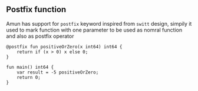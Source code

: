## Postfix function

Amun has support for `postfix` keyword inspired from `switt` design, simpily it used to mark
function with one parameter to be used as nomral function and also as postfix operator

```
@postfix fun positiveOrZero(x int64) int64 {
    return if (x > 0) x else 0;
}

fun main() int64 {
    var result = -5 positiveOrZero;
    return 0;
}
```